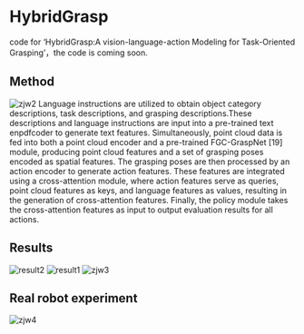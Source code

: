 # HybridGrasp
code for ‘HybridGrasp:A vision-language-action Modeling for Task-Oriented Grasping’，the code is coming soon.
## Method
![zjw2](https://github.com/user-attachments/assets/891e4445-9d34-4cac-947d-942a408bd25c)
Language instructions are utilized to obtain object category descriptions, task descriptions, and grasping descriptions.These descriptions and language instructions are input into a pre-trained text enpdfcoder to generate text features. Simultaneously, point cloud data is fed into both a point cloud encoder and a pre-trained FGC-GraspNet [19] module, producing point cloud features and a set of grasping poses encoded as spatial features. The grasping poses are then processed by an action encoder to generate action features. These features are integrated using a cross-attention module, where action features serve as queries, point cloud features as keys, and language features as values, resulting in the generation of cross-attention features. Finally, the policy module takes the cross-attention features as input to output evaluation results for all actions.
## Results
![result2](https://github.com/user-attachments/assets/811dcb15-d4f6-424e-ad74-6f1cc6c8b4c5)
![result1](https://github.com/user-attachments/assets/3633db3e-2828-4896-aee8-b57f25c597fc)
![zjw3](https://github.com/user-attachments/assets/0670b395-e665-4647-b283-84bde8e0ea0f)
## Real robot experiment
![zjw4](https://github.com/user-attachments/assets/ec6091f7-aec8-421b-b1f2-097096882a66)
